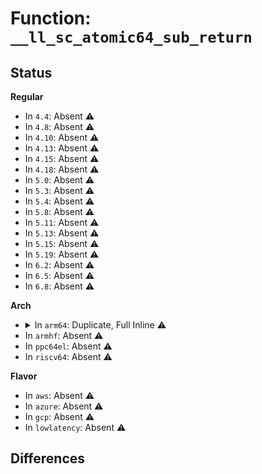 # Function: <code>__ll_sc_atomic64_sub_return</code>

## Status
<b>Regular</b>
<ul>
<li>
In <code>4.4</code>: Absent ⚠️
</li>
<li>
In <code>4.8</code>: Absent ⚠️
</li>
<li>
In <code>4.10</code>: Absent ⚠️
</li>
<li>
In <code>4.13</code>: Absent ⚠️
</li>
<li>
In <code>4.15</code>: Absent ⚠️
</li>
<li>
In <code>4.18</code>: Absent ⚠️
</li>
<li>
In <code>5.0</code>: Absent ⚠️
</li>
<li>
In <code>5.3</code>: Absent ⚠️
</li>
<li>
In <code>5.4</code>: Absent ⚠️
</li>
<li>
In <code>5.8</code>: Absent ⚠️
</li>
<li>
In <code>5.11</code>: Absent ⚠️
</li>
<li>
In <code>5.13</code>: Absent ⚠️
</li>
<li>
In <code>5.15</code>: Absent ⚠️
</li>
<li>
In <code>5.19</code>: Absent ⚠️
</li>
<li>
In <code>6.2</code>: Absent ⚠️
</li>
<li>
In <code>6.5</code>: Absent ⚠️
</li>
<li>
In <code>6.8</code>: Absent ⚠️
</li>
</ul>
<b>Arch</b>
<ul>
<li>
<details>
<summary>In <code>arm64</code>: Duplicate, Full Inline ⚠️</summary>

**Collision:** Static Duplication

**Inline:** Full

**Transformation:** False

**Instances:**

```
In kernel/kthread.c (ffff800010128938)
Location: arch/arm64/include/asm/atomic_ll_sc.h:211
Inline: True
```
```
In kernel/acct.c (ffff8000101c7f70)
Location: arch/arm64/include/asm/atomic_ll_sc.h:211
Inline: True
```
```
In kernel/cgroup/cgroup.c (ffff8000101d0854)
Location: arch/arm64/include/asm/atomic_ll_sc.h:211
Inline: True
Inline callers:
  - kernel/cgroup/cgroup.c:css_killed_work_fn
```
```
In kernel/cgroup/cgroup-v1.c (ffff8000101dcab0)
Location: arch/arm64/include/asm/atomic_ll_sc.h:211
Inline: True
Inline callers:
  - kernel/cgroup/cgroup-v1.c:cgroup1_get_tree
```
```
In kernel/cgroup/legacy_freezer.c (ffff8000101de844)
Location: arch/arm64/include/asm/atomic_ll_sc.h:211
Inline: True
Inline callers:
  - kernel/cgroup/legacy_freezer.c:freezer_write
  - kernel/cgroup/legacy_freezer.c:freezer_read
```
```
In kernel/cgroup/rdma.c (ffff8000101dfa28)
Location: arch/arm64/include/asm/atomic_ll_sc.h:211
Inline: True
Inline callers:
  - kernel/cgroup/rdma.c:rdmacg_uncharge_hierarchy
```
```
In kernel/cgroup/cpuset.c (ffff8000101e4b34)
Location: arch/arm64/include/asm/atomic_ll_sc.h:211
Inline: True
Inline callers:
  - kernel/cgroup/cpuset.c:proc_cpuset_show
  - kernel/cgroup/cpuset.c:cpuset_hotplug_workfn
  - kernel/cgroup/cpuset.c:sched_partition_write
  - kernel/cgroup/cpuset.c:cpuset_write_resmask
  - kernel/cgroup/cpuset.c:cpuset_write_resmask
  - kernel/cgroup/cpuset.c:update_cpumasks_hier
  - kernel/cgroup/cpuset.c:rebuild_sched_domains_locked
```
```
In kernel/audit_tree.c (ffff8000101f5534)
Location: arch/arm64/include/asm/atomic_ll_sc.h:211
Inline: True
Inline callers:
  - kernel/audit_tree.c:audit_put_chunk
```
```
In kernel/bpf/arraymap.c (ffff80001027b924)
Location: arch/arm64/include/asm/atomic_ll_sc.h:211
Inline: True
Inline callers:
  - kernel/bpf/arraymap.c:cgroup_fd_array_put_ptr
```
```
In kernel/bpf/cgroup.c (ffff80001028ff80)
Location: arch/arm64/include/asm/atomic_ll_sc.h:211
Inline: True
Inline callers:
  - kernel/bpf/cgroup.c:cgroup_bpf_prog_query
  - kernel/bpf/cgroup.c:cgroup_bpf_prog_detach
  - kernel/bpf/cgroup.c:cgroup_bpf_prog_attach
  - kernel/bpf/cgroup.c:cgroup_bpf_inherit
  - kernel/bpf/cgroup.c:cgroup_bpf_release
  - kernel/bpf/cgroup.c:cgroup_bpf_release
```
```
In kernel/events/core.c (ffff80001029c48c)
Location: arch/arm64/include/asm/atomic_ll_sc.h:211
Inline: True
Inline callers:
  - kernel/events/core.c:put_event
  - kernel/events/core.c:_free_event
```
```
In mm/oom_kill.c (ffff8000102b7cb8)
Location: arch/arm64/include/asm/atomic_ll_sc.h:211
Inline: True
Inline callers:
  - mm/oom_kill.c:oom_kill_process
```
```
In mm/page-writeback.c (ffff8000102bc770)
Location: arch/arm64/include/asm/atomic_ll_sc.h:211
Inline: True
Inline callers:
  - mm/page-writeback.c:balance_dirty_pages_ratelimited
  - mm/page-writeback.c:balance_dirty_pages_ratelimited
```
```
In mm/swap.c (0)
Location: arch/arm64/include/asm/atomic_ll_sc.h:211
Inline: True
```
```
In mm/backing-dev.c (ffff8000102df860)
Location: arch/arm64/include/asm/atomic_ll_sc.h:211
Inline: True
Inline callers:
  - mm/backing-dev.c:wb_get_create
  - mm/backing-dev.c:cgwb_release_workfn
  - mm/backing-dev.c:cgwb_release_workfn
```
```
In mm/slab_common.c (ffff8000102e7894)
Location: arch/arm64/include/asm/atomic_ll_sc.h:211
Inline: True
Inline callers:
  - mm/slab_common.c:memcg_deactivate_kmem_caches
  - mm/slab_common.c:destroy_memcg_params
```
```
In mm/gup.c (ffff8000102f283c)
Location: arch/arm64/include/asm/atomic_ll_sc.h:211
Inline: True
Inline callers:
  - mm/gup.c:__get_user_pages
  - mm/gup.c:follow_page
```
```
In mm/slub.c (ffff800010346734)
Location: arch/arm64/include/asm/atomic_ll_sc.h:211
Inline: True
Inline callers:
  - mm/slub.c:__free_slab
  - mm/slub.c:alloc_slab_page
```
```
In mm/page_counter.c (ffff800010360ad0)
Location: arch/arm64/include/asm/atomic_ll_sc.h:211
Inline: True
```
```
In mm/memcontrol.c (ffff800010364cf8)
Location: arch/arm64/include/asm/atomic_ll_sc.h:211
Inline: True
Inline callers:
  - mm/memcontrol.c:percpu_ref_put_many
```
```
In mm/hugetlb_cgroup.c (ffff80001036d7a0)
Location: arch/arm64/include/asm/atomic_ll_sc.h:211
Inline: True
Inline callers:
  - mm/hugetlb_cgroup.c:hugetlb_cgroup_charge_cgroup
```
```
In mm/memory-failure.c (0)
Location: arch/arm64/include/asm/atomic_ll_sc.h:211
Inline: True
```
```
In mm/hmm.c (ffff80001037b9bc)
Location: arch/arm64/include/asm/atomic_ll_sc.h:211
Inline: True
Inline callers:
  - mm/hmm.c:hmm_vma_walk_pmd
  - mm/hmm.c:hmm_vma_walk_pmd
  - mm/hmm.c:hmm_vma_walk_pmd
```
```
In fs/file_table.c (ffff800010385758)
Location: arch/arm64/include/asm/atomic_ll_sc.h:211
Inline: True
```
```
In fs/inode.c (ffff8000103acf10)
Location: arch/arm64/include/asm/atomic_ll_sc.h:211
Inline: True
Inline callers:
  - fs/inode.c:__destroy_inode
```
```
In fs/fs-writeback.c (ffff8000103cab5c)
Location: arch/arm64/include/asm/atomic_ll_sc.h:211
Inline: True
Inline callers:
  - fs/fs-writeback.c:cgroup_writeback_by_id
  - fs/fs-writeback.c:cgroup_writeback_by_id
  - fs/fs-writeback.c:bdi_split_work_to_wbs
  - fs/fs-writeback.c:bdi_split_work_to_wbs
  - fs/fs-writeback.c:wbc_detach_inode
  - fs/fs-writeback.c:inode_switch_wbs
  - fs/fs-writeback.c:inode_switch_wbs_work_fn
  - fs/fs-writeback.c:inode_switch_wbs_work_fn
  - fs/fs-writeback.c:locked_inode_to_wb_and_lock_list
  - fs/fs-writeback.c:locked_inode_to_wb_and_lock_list
  - fs/fs-writeback.c:__inode_attach_wb
  - fs/fs-writeback.c:__inode_attach_wb
```
```
In fs/buffer.c (ffff8000103d92f0)
Location: arch/arm64/include/asm/atomic_ll_sc.h:211
Inline: True
Inline callers:
  - fs/buffer.c:alloc_page_buffers
```
```
In fs/block_dev.c (ffff8000103e14a0)
Location: arch/arm64/include/asm/atomic_ll_sc.h:211
Inline: True
Inline callers:
  - fs/block_dev.c:bdev_evict_inode
```
```
In fs/notify/group.c (ffff8000103e8f84)
Location: arch/arm64/include/asm/atomic_ll_sc.h:211
Inline: True
Inline callers:
  - fs/notify/group.c:fsnotify_put_group
```
```
In fs/notify/mark.c (ffff8000103e93ec)
Location: arch/arm64/include/asm/atomic_ll_sc.h:211
Inline: True
Inline callers:
  - fs/notify/mark.c:fsnotify_drop_object
```
```
In fs/aio.c (ffff8000103fc590)
Location: arch/arm64/include/asm/atomic_ll_sc.h:211
Inline: True
Inline callers:
  - fs/aio.c:do_io_getevents
  - fs/aio.c:__arm64_sys_io_cancel
  - fs/aio.c:__arm64_compat_sys_io_submit
  - fs/aio.c:__arm64_sys_io_submit
  - fs/aio.c:io_submit_one
  - fs/aio.c:io_submit_one
  - fs/aio.c:io_submit_one
  - fs/aio.c:aio_poll_wake
  - fs/aio.c:aio_poll_complete_work
  - fs/aio.c:aio_poll_put_work
  - fs/aio.c:aio_fsync_work
  - fs/aio.c:aio_complete_rw
  - fs/aio.c:__arm64_sys_io_destroy
  - fs/aio.c:__arm64_compat_sys_io_setup
  - fs/aio.c:__arm64_sys_io_setup
  - fs/aio.c:free_ioctx_users
```
```
In fs/io_uring.c (ffff800010405e00)
Location: arch/arm64/include/asm/atomic_ll_sc.h:211
Inline: True
Inline callers:
  - fs/io_uring.c:__arm64_sys_io_uring_enter
  - fs/io_uring.c:io_iopoll_getevents
  - fs/io_uring.c:io_iopoll_getevents
  - fs/io_uring.c:__io_free_req
  - fs/io_uring.c:io_get_req
```
```
In block/bio.c (ffff8000105db608)
Location: arch/arm64/include/asm/atomic_ll_sc.h:211
Inline: True
```
```
In block/blk-core.c (ffff8000105e41ac)
Location: arch/arm64/include/asm/atomic_ll_sc.h:211
Inline: True
Inline callers:
  - block/blk-core.c:blk_account_io_done
  - block/blk-core.c:direct_make_request
  - block/blk-core.c:blk_queue_enter
```
```
In block/blk-ioc.c (ffff8000105e88e8)
Location: arch/arm64/include/asm/atomic_ll_sc.h:211
Inline: True
```
```
In block/blk-merge.c (ffff8000105eba24)
Location: arch/arm64/include/asm/atomic_ll_sc.h:211
Inline: True
```
```
In block/blk-mq-sched.c (ffff8000105f71f4)
Location: arch/arm64/include/asm/atomic_ll_sc.h:211
Inline: True
Inline callers:
  - block/blk-mq-sched.c:blk_mq_sched_insert_requests
```
```
In block/blk-cgroup.c (ffff80001060ea60)
Location: arch/arm64/include/asm/atomic_ll_sc.h:211
Inline: True
Inline callers:
  - block/blk-cgroup.c:blkcg_maybe_throttle_current
  - block/blk-cgroup.c:blkg_create
  - block/blk-cgroup.c:blkg_create
  - block/blk-cgroup.c:__blkg_release
  - block/blk-cgroup.c:__blkg_release
```
```
In block/blk-throttle.c (ffff800010611c7c)
Location: arch/arm64/include/asm/atomic_ll_sc.h:211
Inline: True
Inline callers:
  - block/blk-throttle.c:tg_dispatch_one_bio
  - block/blk-throttle.c:throtl_pop_queued
```
```
In lib/percpu-refcount.c (ffff8000106355c8)
Location: arch/arm64/include/asm/atomic_ll_sc.h:211
Inline: True
Inline callers:
  - lib/percpu-refcount.c:percpu_ref_kill_and_confirm
  - lib/percpu-refcount.c:percpu_ref_switch_to_atomic_rcu
```
```
In drivers/block/loop.c (ffff800010922340)
Location: arch/arm64/include/asm/atomic_ll_sc.h:211
Inline: True
Inline callers:
  - drivers/block/loop.c:lo_rw_aio_complete
```
```
In drivers/dax/super.c (0)
Location: arch/arm64/include/asm/atomic_ll_sc.h:211
Inline: True
```
```
In drivers/scsi/scsi_lib.c (ffff80001097836c)
Location: arch/arm64/include/asm/atomic_ll_sc.h:211
Inline: True
Inline callers:
  - drivers/scsi/scsi_lib.c:scsi_end_request
```
```
In drivers/md/md.c (ffff800010aeab30)
Location: arch/arm64/include/asm/atomic_ll_sc.h:211
Inline: True
Inline callers:
  - drivers/md/md.c:md_write_end
```
```
In net/unix/scm.c (ffff800010cf5514)
Location: arch/arm64/include/asm/atomic_ll_sc.h:211
Inline: True
Inline callers:
  - net/unix/scm.c:unix_notinflight
```
</details>
</li>
<li>
In <code>armhf</code>: Absent ⚠️
</li>
<li>
In <code>ppc64el</code>: Absent ⚠️
</li>
<li>
In <code>riscv64</code>: Absent ⚠️
</li>
</ul>
<b>Flavor</b>
<ul>
<li>
In <code>aws</code>: Absent ⚠️
</li>
<li>
In <code>azure</code>: Absent ⚠️
</li>
<li>
In <code>gcp</code>: Absent ⚠️
</li>
<li>
In <code>lowlatency</code>: Absent ⚠️
</li>
</ul>

## Differences
